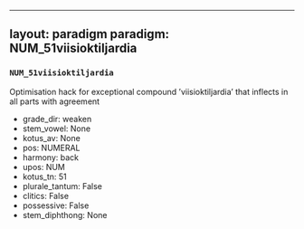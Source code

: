 
---
layout: paradigm
paradigm: NUM_51viisioktiljardia
---
### ` NUM_51viisioktiljardia `

Optimisation hack for exceptional compound ’viisioktiljardia’ that inflects in all parts with agreement
* grade_dir: weaken
* stem_vowel: None
* kotus_av: None
* pos: NUMERAL
* harmony: back
* upos: NUM
* kotus_tn: 51
* plurale_tantum: False
* clitics: False
* possessive: False
* stem_diphthong: None
